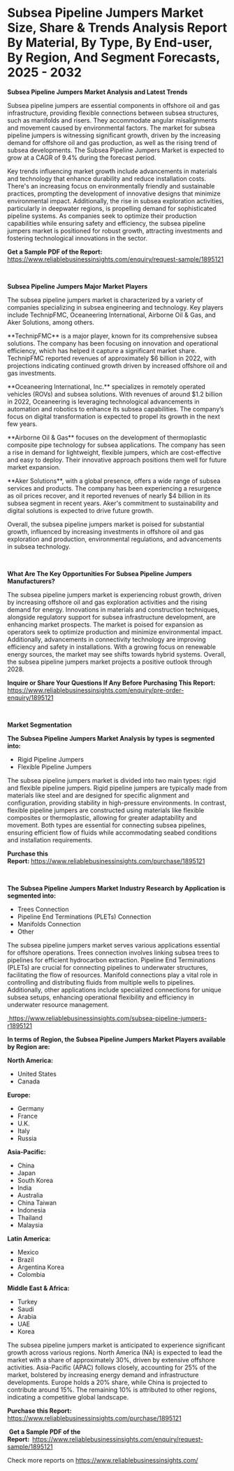 <p><h1>Subsea Pipeline Jumpers Market Size, Share & Trends Analysis Report By Material, By Type, By End-user, By Region, And Segment Forecasts, 2025 - 2032</h1></p><p><strong>Subsea Pipeline Jumpers Market Analysis and Latest Trends</strong></p>
<p><p>Subsea pipeline jumpers are essential components in offshore oil and gas infrastructure, providing flexible connections between subsea structures, such as manifolds and risers. They accommodate angular misalignments and movement caused by environmental factors. The market for subsea pipeline jumpers is witnessing significant growth, driven by the increasing demand for offshore oil and gas production, as well as the rising trend of subsea developments. The Subsea Pipeline Jumpers Market is expected to grow at a CAGR of 9.4% during the forecast period.</p><p>Key trends influencing market growth include advancements in materials and technology that enhance durability and reduce installation costs. There's an increasing focus on environmentally friendly and sustainable practices, prompting the development of innovative designs that minimize environmental impact. Additionally, the rise in subsea exploration activities, particularly in deepwater regions, is propelling demand for sophisticated pipeline systems. As companies seek to optimize their production capabilities while ensuring safety and efficiency, the subsea pipeline jumpers market is positioned for robust growth, attracting investments and fostering technological innovations in the sector.</p></p>
<p><strong>Get a Sample PDF of the Report:&nbsp;</strong> <a href="https://www.reliablebusinessinsights.com/enquiry/request-sample/1895121?utm_campaign=39&utm_medium=2&utm_source=Github&utm_content=ia&utm_term=14012025&utm_id=subsea-pipeline-jumpers">https://www.reliablebusinessinsights.com/enquiry/request-sample/1895121</a></p>
<p>&nbsp;</p>
<p><strong>Subsea Pipeline Jumpers Major Market Players</strong></p>
<p><p>The subsea pipeline jumpers market is characterized by a variety of companies specializing in subsea engineering and technology. Key players include TechnipFMC, Oceaneering International, Airborne Oil & Gas, and Aker Solutions, among others.</p><p>**TechnipFMC** is a major player, known for its comprehensive subsea solutions. The company has been focusing on innovation and operational efficiency, which has helped it capture a significant market share. TechnipFMC reported revenues of approximately $6 billion in 2022, with projections indicating continued growth driven by increased offshore oil and gas investments.</p><p>**Oceaneering International, Inc.** specializes in remotely operated vehicles (ROVs) and subsea solutions. With revenues of around $1.2 billion in 2022, Oceaneering is leveraging technological advancements in automation and robotics to enhance its subsea capabilities. The company’s focus on digital transformation is expected to propel its growth in the next few years.</p><p>**Airborne Oil & Gas** focuses on the development of thermoplastic composite pipe technology for subsea applications. The company has seen a rise in demand for lightweight, flexible jumpers, which are cost-effective and easy to deploy. Their innovative approach positions them well for future market expansion.</p><p>**Aker Solutions**, with a global presence, offers a wide range of subsea services and products. The company has been experiencing a resurgence as oil prices recover, and it reported revenues of nearly $4 billion in its subsea segment in recent years. Aker's commitment to sustainability and digital solutions is expected to drive future growth.</p><p>Overall, the subsea pipeline jumpers market is poised for substantial growth, influenced by increasing investments in offshore oil and gas exploration and production, environmental regulations, and advancements in subsea technology.</p></p>
<p>&nbsp;</p>
<p><strong>What Are The Key Opportunities For Subsea Pipeline Jumpers Manufacturers?</strong></p>
<p><p>The subsea pipeline jumpers market is experiencing robust growth, driven by increasing offshore oil and gas exploration activities and the rising demand for energy. Innovations in materials and construction techniques, alongside regulatory support for subsea infrastructure development, are enhancing market prospects. The market is poised for expansion as operators seek to optimize production and minimize environmental impact. Additionally, advancements in connectivity technology are improving efficiency and safety in installations. With a growing focus on renewable energy sources, the market may see shifts towards hybrid systems. Overall, the subsea pipeline jumpers market projects a positive outlook through 2028.</p></p>
<p><strong>Inquire or Share Your Questions If Any Before Purchasing This Report:</strong> <a href="https://www.reliablebusinessinsights.com/enquiry/pre-order-enquiry/1895121?utm_campaign=39&utm_medium=2&utm_source=Github&utm_content=ia&utm_term=14012025&utm_id=subsea-pipeline-jumpers">https://www.reliablebusinessinsights.com/enquiry/pre-order-enquiry/1895121</a></p>
<p>&nbsp;</p>
<p><strong>Market Segmentation</strong></p>
<p><strong>The Subsea Pipeline Jumpers Market Analysis by types is segmented into:</strong></p>
<p><ul><li>Rigid Pipeline Jumpers</li><li>Flexible Pipeline Jumpers</li></ul></p>
<p><p>The subsea pipeline jumpers market is divided into two main types: rigid and flexible pipeline jumpers. Rigid pipeline jumpers are typically made from materials like steel and are designed for specific alignment and configuration, providing stability in high-pressure environments. In contrast, flexible pipeline jumpers are constructed using materials like flexible composites or thermoplastic, allowing for greater adaptability and movement. Both types are essential for connecting subsea pipelines, ensuring efficient flow of fluids while accommodating seabed conditions and installation requirements.</p></p>
<p><strong>Purchase this Report:&nbsp;</strong><a href="https://www.reliablebusinessinsights.com/purchase/1895121?utm_campaign=39&utm_medium=2&utm_source=Github&utm_content=ia&utm_term=14012025&utm_id=subsea-pipeline-jumpers">https://www.reliablebusinessinsights.com/purchase/1895121</a></p>
<p>&nbsp;</p>
<p><strong>The Subsea Pipeline Jumpers Market Industry Research by Application is segmented into:</strong></p>
<p><ul><li>Trees Connection</li><li>Pipeline End Terminations (PLETs) Connection</li><li>Manifolds Connection</li><li>Other</li></ul></p>
<p><p>The subsea pipeline jumpers market serves various applications essential for offshore operations. Trees connection involves linking subsea trees to pipelines for efficient hydrocarbon extraction. Pipeline End Terminations (PLETs) are crucial for connecting pipelines to underwater structures, facilitating the flow of resources. Manifold connections play a vital role in controlling and distributing fluids from multiple wells to pipelines. Additionally, other applications include specialized connections for unique subsea setups, enhancing operational flexibility and efficiency in underwater resource management.</p></p>
<p><a href="https://www.reliablebusinessinsights.com/subsea-pipeline-jumpers-r1895121?utm_campaign=39&utm_medium=2&utm_source=Github&utm_content=ia&utm_term=14012025&utm_id=subsea-pipeline-jumpers">&nbsp;https://www.reliablebusinessinsights.com/subsea-pipeline-jumpers-r1895121</a></p>
<p><strong>In terms of Region, the Subsea Pipeline Jumpers Market Players available by Region are:</strong></p>
<p>
    <p> <strong> North America: </strong>
        <ul>
            <li>United States</li>
            <li>Canada</li>
        </ul>
        </p> 
    <p> <strong> Europe: </strong>
        <ul>
            <li>Germany</li>
            <li>France</li>
            <li>U.K.</li>
            <li>Italy</li>
            <li>Russia</li>
        </ul>
        </p> 
    <p> <strong> Asia-Pacific: </strong>
        <ul>
            <li>China</li>
            <li>Japan</li>
            <li>South Korea</li>
            <li>India</li>
            <li>Australia</li>
            <li>China Taiwan</li>
            <li>Indonesia</li>
            <li>Thailand</li>
            <li>Malaysia</li>
        </ul>
        </p> 
    <p> <strong> Latin America: </strong>
        <ul>
            <li>Mexico</li>
            <li>Brazil</li>
            <li>Argentina Korea</li>
            <li>Colombia</li>
        </ul>
        </p> 
    <p> <strong> Middle East & Africa: </strong>
        <ul>
            <li>Turkey</li>
            <li>Saudi</li>
            <li>Arabia</li>
            <li>UAE</li>
            <li>Korea</li>
        </ul>
    </p>
    </p>
<p><p>The subsea pipeline jumpers market is anticipated to experience significant growth across various regions. North America (NA) is expected to lead the market with a share of approximately 30%, driven by extensive offshore activities. Asia-Pacific (APAC) follows closely, accounting for 25% of the market, bolstered by increasing energy demand and infrastructure developments. Europe holds a 20% share, while China is projected to contribute around 15%. The remaining 10% is attributed to other regions, indicating a competitive global landscape.</p></p>
<p><strong>Purchase this Report: </strong><a href="https://www.reliablebusinessinsights.com/purchase/1895121?utm_campaign=39&utm_medium=2&utm_source=Github&utm_content=ia&utm_term=14012025&utm_id=subsea-pipeline-jumpers">https://www.reliablebusinessinsights.com/purchase/1895121</a></p>
<p>&nbsp;<strong>Get a Sample PDF of the Report:&nbsp;&nbsp;</strong><a href="https://www.reliablebusinessinsights.com/enquiry/request-sample/1895121?utm_campaign=39&utm_medium=2&utm_source=Github&utm_content=ia&utm_term=14012025&utm_id=subsea-pipeline-jumpers">https://www.reliablebusinessinsights.com/enquiry/request-sample/1895121</a></p>
<p><strong></strong></p>
<p>Check more reports on <a href="https://www.reliablebusinessinsights.com/?utm_campaign=39&utm_medium=2&utm_source=Github&utm_content=ia&utm_term=14012025&utm_id=subsea-pipeline-jumpers">https://www.reliablebusinessinsights.com/</a></p>